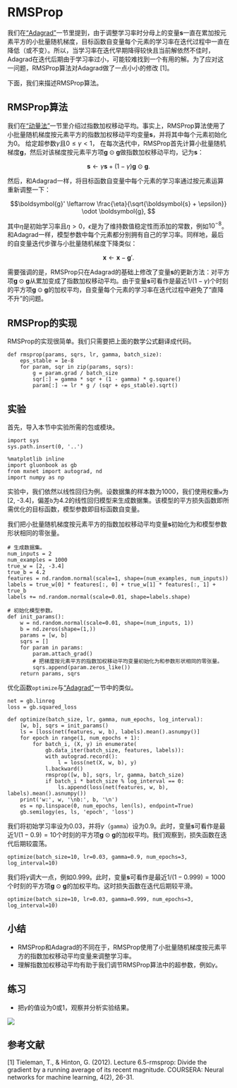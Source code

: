 # RMSProp


我们在[“Adagrad”](adagrad.md)一节里提到，由于调整学习率时分母上的变量$\boldsymbol{s}$一直在累加按元素平方的小批量随机梯度，目标函数自变量每个元素的学习率在迭代过程中一直在降低（或不变）。所以，当学习率在迭代早期降得较快且当前解依然不佳时，Adagrad在迭代后期由于学习率过小，可能较难找到一个有用的解。为了应对这一问题，RMSProp算法对Adagrad做了一点小小的修改 [1]。

下面，我们来描述RMSProp算法。


## RMSProp算法

我们在[“动量法”](momentum.md)一节里介绍过指数加权移动平均。事实上，RMSProp算法使用了小批量随机梯度按元素平方的指数加权移动平均变量$\boldsymbol{s}$，并将其中每个元素初始化为0。
给定超参数$\gamma$且$0 \leq \gamma < 1$，
在每次迭代中，RMSProp首先计算小批量随机梯度$\boldsymbol{g}$，然后对该梯度按元素平方项$\boldsymbol{g} \odot \boldsymbol{g}$做指数加权移动平均，记为$\boldsymbol{s}$：

$$\boldsymbol{s} \leftarrow \gamma \boldsymbol{s} + (1 - \gamma) \boldsymbol{g} \odot \boldsymbol{g}. $$

然后，和Adagrad一样，将目标函数自变量中每个元素的学习率通过按元素运算重新调整一下：

$$\boldsymbol{g}' \leftarrow \frac{\eta}{\sqrt{\boldsymbol{s} + \epsilon}} \odot \boldsymbol{g}, $$

其中$\eta$是初始学习率且$\eta > 0$，$\epsilon$是为了维持数值稳定性而添加的常数，例如$10^{-8}$。和Adagrad一样，模型参数中每个元素都分别拥有自己的学习率。同样地，最后的自变量迭代步骤与小批量随机梯度下降类似：

$$\boldsymbol{x} \leftarrow \boldsymbol{x} - \boldsymbol{g}'. $$


需要强调的是，RMSProp只在Adagrad的基础上修改了变量$\boldsymbol{s}$的更新方法：对平方项$\boldsymbol{g} \odot \boldsymbol{g}$从累加变成了指数加权移动平均。由于变量$\boldsymbol{s}$可看作是最近$1/(1-\gamma)$个时刻的平方项$\boldsymbol{g} \odot \boldsymbol{g}$的加权平均，自变量每个元素的学习率在迭代过程中避免了“直降不升”的问题。


## RMSProp的实现

RMSProp的实现很简单。我们只需要把上面的数学公式翻译成代码。

```{.python .input}
def rmsprop(params, sqrs, lr, gamma, batch_size):
    eps_stable = 1e-8
    for param, sqr in zip(params, sqrs):
        g = param.grad / batch_size
        sqr[:] = gamma * sqr + (1 - gamma) * g.square()
        param[:] -= lr * g / (sqr + eps_stable).sqrt()
```

## 实验

首先，导入本节中实验所需的包或模块。

```{.python .input}
import sys
sys.path.insert(0, '..')

%matplotlib inline
import gluonbook as gb
from mxnet import autograd, nd
import numpy as np
```

实验中，我们依然以线性回归为例。设数据集的样本数为1000，我们使用权重`w`为[2, -3.4]，偏差`b`为4.2的线性回归模型来生成数据集。该模型的平方损失函数即所需优化的目标函数，模型参数即目标函数自变量。

我们把小批量随机梯度按元素平方的指数加权移动平均变量$\boldsymbol{s}$初始化为和模型参数形状相同的零张量。

```{.python .input  n=1}
# 生成数据集。
num_inputs = 2
num_examples = 1000
true_w = [2, -3.4]
true_b = 4.2
features = nd.random.normal(scale=1, shape=(num_examples, num_inputs))
labels = true_w[0] * features[:, 0] + true_w[1] * features[:, 1] + true_b
labels += nd.random.normal(scale=0.01, shape=labels.shape)

# 初始化模型参数。
def init_params():
    w = nd.random.normal(scale=0.01, shape=(num_inputs, 1))
    b = nd.zeros(shape=(1,))
    params = [w, b]
    sqrs = []
    for param in params:
        param.attach_grad()
        # 把梯度按元素平方的指数加权移动平均变量初始化为和参数形状相同的零张量。
        sqrs.append(param.zeros_like())
    return params, sqrs
```

优化函数`optimize`与[“Adagrad”](adagrad.md)一节中的类似。

```{.python .input  n=2}
net = gb.linreg
loss = gb.squared_loss

def optimize(batch_size, lr, gamma, num_epochs, log_interval):
    [w, b], sqrs = init_params()
    ls = [loss(net(features, w, b), labels).mean().asnumpy()]
    for epoch in range(1, num_epochs + 1):
        for batch_i, (X, y) in enumerate(
            gb.data_iter(batch_size, features, labels)):
            with autograd.record():
                l = loss(net(X, w, b), y)
            l.backward()
            rmsprop([w, b], sqrs, lr, gamma, batch_size)
            if batch_i * batch_size % log_interval == 0:
                ls.append(loss(net(features, w, b), labels).mean().asnumpy())
    print('w:', w, '\nb:', b, '\n')
    es = np.linspace(0, num_epochs, len(ls), endpoint=True)
    gb.semilogy(es, ls, 'epoch', 'loss')
```

我们将初始学习率设为0.03，并将$\gamma$（`gamma`）设为0.9。此时，变量$\boldsymbol{s}$可看作是最近$1/(1-0.9) = 10$个时刻的平方项$\boldsymbol{g} \odot \boldsymbol{g}$的加权平均。我们观察到，损失函数在迭代后期较震荡。

```{.python .input  n=3}
optimize(batch_size=10, lr=0.03, gamma=0.9, num_epochs=3, log_interval=10)
```

我们将$\gamma$调大一点，例如0.999。此时，变量$\boldsymbol{s}$可看作是最近$1/(1-0.999) = 1000$个时刻的平方项$\boldsymbol{g} \odot \boldsymbol{g}$的加权平均。这时损失函数在迭代后期较平滑。

```{.python .input}
optimize(batch_size=10, lr=0.03, gamma=0.999, num_epochs=3, log_interval=10)
```

## 小结

* RMSProp和Adagrad的不同在于，RMSProp使用了小批量随机梯度按元素平方的指数加权移动平均变量来调整学习率。
* 理解指数加权移动平均有助于我们调节RMSProp算法中的超参数，例如$\gamma$。


## 练习

* 把$\gamma$的值设为0或1，观察并分析实验结果。




![](../img/qr_rmsprop.svg)

## 参考文献

[1] Tieleman, T., & Hinton, G. (2012). Lecture 6.5-rmsprop: Divide the gradient by a running average of its recent magnitude. COURSERA: Neural networks for machine learning, 4(2), 26-31.
